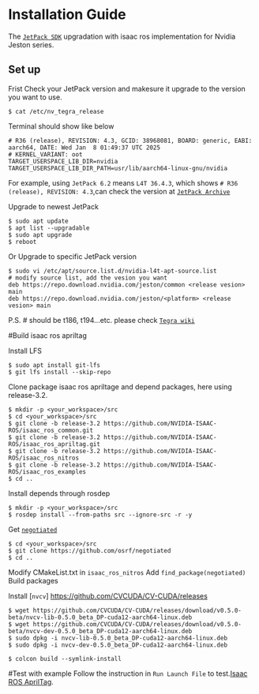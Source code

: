 # Installation Guide

The [`JetPack SDK`](https://developer.nvidia.com/embedded/jetpack-sdk-62) upgradation with isaac ros implementation for Nvidia Jeston series.


## Set up
Frist Check your JetPack version and makesure it upgrade to the version you want to use.
```shell
$ cat /etc/nv_tegra_release
```
Terminal should show like below
```shell
# R36 (release), REVISION: 4.3, GCID: 38968081, BOARD: generic, EABI: aarch64, DATE: Wed Jan  8 01:49:37 UTC 2025
# KERNEL_VARIANT: oot
TARGET_USERSPACE_LIB_DIR=nvidia
TARGET_USERSPACE_LIB_DIR_PATH=usr/lib/aarch64-linux-gnu/nvidia
```
For example, using `JetPack 6.2` means `L4T 36.4.3`, which shows `# R36 (release), REVISION: 4.3`,can check the version at [`JetPack Archive`](https://developer.nvidia.com/embedded/jetpack-archive)

Upgrade to newest JetPack
```shell
$ sudo apt update
$ apt list --upgradable
$ sudo apt upgrade
$ reboot
```

Or Upgrade to specific JetPack version
```shell
$ sudo vi /etc/apt/source.list.d/nvidia-l4t-apt-source.list
# modify source list, add the vesion you want
deb https://repo.download.nvidia.com/jeston/common <release vesion> main
deb https://repo.download.nvidia.com/jeston/<platform> <release vesion> main
```
P.S. #<platform> should be t186, t194...etc. please check [`Tegra wiki`](https://en.wikipedia.org/wiki/Tegra)

#Build isaac ros apriltag

Install LFS
```shell
$ sudo apt install git-lfs
$ git lfs install --skip-repo
```
Clone package isaac ros apriltage and depend packages, here using release-3.2.
```shell
$ mkdir -p <your_workspace>/src
$ cd <your_workspace>/src
$ git clone -b release-3.2 https://github.com/NVIDIA-ISAAC-ROS/isaac_ros_common.git
$ git clone -b release-3.2 https://github.com/NVIDIA-ISAAC-ROS/isaac_ros_apriltag.git
$ git clone -b release-3.2 https://github.com/NVIDIA-ISAAC-ROS/isaac_ros_nitros
$ git clone -b release-3.2 https://github.com/NVIDIA-ISAAC-ROS/isaac_ros_examples
$ cd ..
```
Install depends through rosdep
```shell
$ mkdir -p <your_workspace>/src
$ rosdep install --from-paths src --ignore-src -r -y
```
Get [`negotiated`](https://github.com/osrf/negotiated)
```shell
$ cd <your_workspace>/src
$ git clone https://github.com/osrf/negotiated
$ cd ..
```
Modify CMakeList.txt in `isaac_ros_nitros`
Add `find_package(negotiated)`
Build packages

Install [`nvcv`] https://github.com/CVCUDA/CV-CUDA/releases
```shell
$ wget https://github.com/CVCUDA/CV-CUDA/releases/download/v0.5.0-beta/nvcv-lib-0.5.0_beta_DP-cuda12-aarch64-linux.deb
$ wget https://github.com/CVCUDA/CV-CUDA/releases/download/v0.5.0-beta/nvcv-dev-0.5.0_beta_DP-cuda12-aarch64-linux.deb
$ sudo dpkg -i nvcv-lib-0.5.0_beta_DP-cuda12-aarch64-linux.deb
$ sudo dpkg -i nvcv-dev-0.5.0_beta_DP-cuda12-aarch64-linux.deb
```

```shell
$ colcon build --symlink-install
```

#Test with example
Follow the instruction in `Run Launch File` to test.[Isaac ROS AprilTag](https://nvidia-isaac-ros.github.io/repositories_and_packages/isaac_ros_apriltag/isaac_ros_apriltag/index.html#quickstart). 



